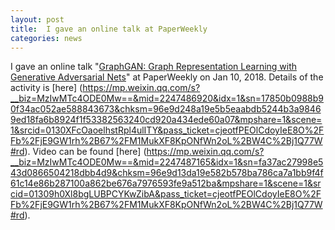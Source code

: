 ```yaml
---
layout: post
title:  I gave an online talk at PaperWeekly
categories: news
---
```


I gave an online talk "[GraphGAN: Graph Representation Learning with Generative Adversarial Nets](https://hwwang55.github.io/files/2018-talks-GraphGAN-slides-paperweekly.pdf)" at PaperWeekly on Jan 10, 2018.
Details of the activity is [here] (https://mp.weixin.qq.com/s?__biz=MzIwMTc4ODE0Mw==&mid=2247486920&idx=1&sn=17850b0988b90f34ac052ae588843673&chksm=96e9d248a19e5b5eaabdb5244b3a98469ed18fa6b8924f1f53382563240cd920a434ede60a07&mpshare=1&scene=1&srcid=0130XFcOaoelhstRpl4ulITY&pass_ticket=cjeotfPEOlCdoyIeE8O%2FFb%2FjE9GW1rh%2B67%2FM1MukXF8KpONfWn2oL%2BW4C%2Bj1Q77W#rd).
Video can be found [here] (https://mp.weixin.qq.com/s?__biz=MzIwMTc4ODE0Mw==&mid=2247487165&idx=1&sn=fa37ac27998e543d0866504218dbb4d9&chksm=96e9d13da19e582b578ba786ca7a1bb9f4f61c14e86b287100a862be676a7976593fe9a512ba&mpshare=1&scene=1&srcid=01309h0Xl8bgLUBPCYKwZibA&pass_ticket=cjeotfPEOlCdoyIeE8O%2FFb%2FjE9GW1rh%2B67%2FM1MukXF8KpONfWn2oL%2BW4C%2Bj1Q77W#rd).